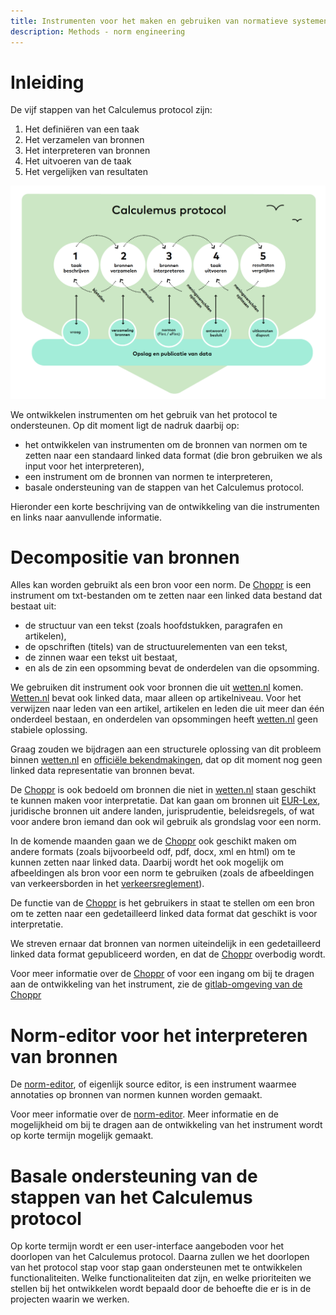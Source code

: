 ```yaml
---
title: Instrumenten voor het maken en gebruiken van normatieve systemen
description: Methods - norm engineering
---
```

# Inleiding

De vijf stappen van het Calculemus protocol zijn:

1. Het definiëren van een taak
2. Het verzamelen van bronnen
3. Het interpreteren van bronnen
4. Het uitvoeren van de taak
5. Het vergelijken van resultaten

![Calculemus protocol](../../../../static/img/calculemus-protocol.png)

We ontwikkelen instrumenten om het gebruik van het protocol te ondersteunen. Op dit moment ligt de nadruk daarbij op:

- het ontwikkelen van instrumenten om de bronnen van normen om te zetten naar een standaard linked data format (die bron gebruiken we als input voor het interpreteren),
- een instrument om de bronnen van normen te interpreteren,
- basale ondersteuning van de stappen van het Calculemus protocol.

Hieronder een korte beschrijving van de ontwikkeling van die instrumenten en links naar aanvullende informatie.

# Decompositie van bronnen

Alles kan worden gebruikt als een bron voor een norm. De [Choppr](https://choppr.app/) is een instrument om txt-bestanden om te zetten naar een linked data bestand dat bestaat uit:

- de structuur van een tekst (zoals hoofdstukken, paragrafen en artikelen),
- de opschriften (titels) van de structuurelementen van een tekst,
- de zinnen waar een tekst uit bestaat,
- en als de zin een opsomming bevat de onderdelen van die opsomming.

We gebruiken dit instrument ook voor bronnen die uit [wetten.nl](https://wetten.overheid.nl/) komen. [Wetten.nl](https://wetten.overheid.nl/) bevat ook linked data, maar alleen op artikelniveau. Voor het verwijzen naar leden van een artikel, artikelen en leden die uit meer dan één onderdeel bestaan, en onderdelen van opsommingen heeft [wetten.nl](https://wetten.overheid.nl/) geen stabiele oplossing.

Graag zouden we bijdragen aan een structurele oplossing van dit probleem binnen [wetten.nl](https://wetten.overheid.nl/) en [officiële bekendmakingen](https://www.officielebekendmakingen.nl/), dat op dit moment nog geen linked data representatie van bronnen bevat.

De [Choppr](https://choppr.app/) is ook bedoeld om bronnen die niet in [wetten.nl](https://wetten.overheid.nl/) staan geschikt te kunnen maken voor interpretatie. Dat kan gaan om bronnen uit [EUR-Lex](https://eur-lex.europa.eu/homepage.html), juridische bronnen uit andere landen, jurisprudentie, beleidsregels, of wat voor andere bron iemand dan ook wil gebruik als grondslag voor een norm.

In de komende maanden gaan we de [Choppr](https://choppr.app/) ook geschikt maken om andere formats (zoals bijvoorbeeld odf, pdf, docx, xml en html) om te kunnen zetten naar linked data. Daarbij wordt het ook mogelijk om afbeeldingen als bron voor een norm te gebruiken (zoals de afbeeldingen van verkeersborden in het [verkeersreglement](https://wetten.overheid.nl/BWBR0004825/2023-01-01)).

De functie van de [Choppr](https://choppr.app/) is het gebruikers in staat te stellen om een bron om te zetten naar een gedetailleerd linked data format dat geschikt is voor interpretatie.

We streven ernaar dat bronnen van normen uiteindelijk in een gedetailleerd linked data format gepubliceerd worden, en dat de [Choppr](https://choppr.app/) overbodig wordt.

Voor meer informatie over de [Choppr](https://choppr.app/) of voor een ingang om bij te dragen aan de ontwikkeling van het instrument, zie de [gitlab-omgeving van de Choppr](https://gitlab.com/normativesystems/choppr)

# Norm-editor voor het interpreteren van bronnen

De [norm-editor](https://norm-editor.tnodatalab.nl/), of eigenlijk source editor, is een instrument waarmee annotaties op bronnen van normen kunnen worden gemaakt.

Voor meer informatie over de [norm-editor](https://norm-editor.tnodatalab.nl/). Meer informatie en de mogelijkheid om bij te dragen aan de ontwikkeling van het instrument wordt op korte termijn mogelijk gemaakt.

# Basale ondersteuning van de stappen van het Calculemus protocol

Op korte termijn wordt er een user-interface aangeboden voor het doorlopen van het Calculemus protocol. Daarna zullen we het doorlopen van het protocol stap voor stap gaan ondersteunen met te ontwikkelen  functionaliteiten. Welke functionaliteiten dat zijn, en welke prioriteiten we stellen bij het ontwikkelen wordt bepaald door de behoefte die er is in de projecten waarin we werken.

